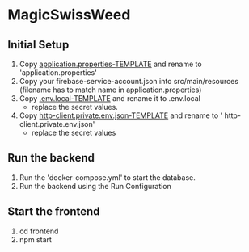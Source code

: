 # MagicSwissWeed

## Initial Setup

1. Copy [application.properties-TEMPLATE](backend%2Fsrc%2Fmain%2Fresources%2Fapplication.properties-TEMPLATE) and rename
   to 'application.properties'
2. Copy your firebase-service-account.json into src/main/resources (filename has to match name in
   application.properties)
3. Copy [.env.local-TEMPLATE](frontend%2F.env.local-TEMPLATE) and rename it to .env.local
    - replace the secret values.
4. Copy [http-client.private.env.json-TEMPLATE](http-client%2Fhttp-client.private.env.json-TEMPLATE) and rename to '
   http-client.private.env.json'
    - replace the secret values

## Run the backend

1. Run the 'docker-compose.yml' to start the database.
2. Run the backend using the Run Configuration

## Start the frontend

1. cd frontend
2. npm start
